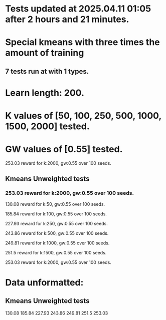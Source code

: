 # Tests updated at 2025.04.11 01:05 after 2 hours and 21 minutes.
# Special kmeans with three times the amount of training
## 7 tests run at with 1 types.
# Learn length: 200.
# K values of [50, 100, 250, 500, 1000, 1500, 2000] tested.
# GW values of [0.55] tested.

253.03 reward for k:2000, gw:0.55 over 100 seeds.


## Kmeans Unweighted tests
### 253.03 reward for k:2000, gw:0.55 over 100 seeds.

130.08 reward for k:50, gw:0.55 over 100 seeds.

185.84 reward for k:100, gw:0.55 over 100 seeds.

227.93 reward for k:250, gw:0.55 over 100 seeds.

243.86 reward for k:500, gw:0.55 over 100 seeds.

249.81 reward for k:1000, gw:0.55 over 100 seeds.

251.5 reward for k:1500, gw:0.55 over 100 seeds.

253.03 reward for k:2000, gw:0.55 over 100 seeds.


# Data unformatted:



## Kmeans Unweighted tests
130.08
185.84
227.93
243.86
249.81
251.5
253.03
